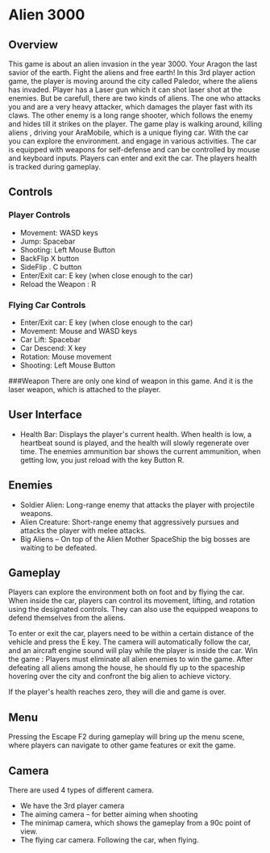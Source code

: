 # Alien 3000

## Overview


This game is about an alien invasion in the year 3000. Your Aragon the last savior of the earth. Fight the aliens and free earth!
In this 3rd player action game, the player is moving around the city called Paledor, where the aliens has invaded. Player has a Laser gun which it can shot laser shot at the enemies. But be carefull, there are two kinds of aliens. The one who attacks you and are a very heavy attacker, which damages the player fast with its claws. The other enemy is a long range shooter, which follows the enemy and hides till it strikes on the player.
The game play is walking around, killing aliens , driving your AraMobile, which is a unique flying car. With the car you can explore the environment. and engage in various activities. The car is equipped with weapons for self-defense and can be controlled by mouse and keyboard inputs. Players can enter and exit the car. The players health  is tracked during gameplay. 

## Controls

### Player Controls

- Movement: WASD keys
- Jump: Spacebar
- Shooting: Left Mouse Button
- BackFlip  X button
- SideFlip . C button 
-  Enter/Exit car: E key (when close enough to the car)
- Reload the Weapon : R 

### Flying Car Controls

- Enter/Exit car: E key (when close enough to the car)
- Movement: Mouse and WASD keys
- Car Lift: Spacebar
- Car Descend: X key
- Rotation: Mouse movement
- Shooting: Left Mouse Button

###Weapon
There are only one kind of weapon in this game. And it is the laser weapon, which is attached to the player. 


## User Interface

- Health Bar: Displays the player's current health. When health is low, a heartbeat sound is played, and the health will slowly regenerate over time. The enemies ammunition bar shows the current ammunition, when getting low, you just reload with the key Button R.

## Enemies

- Soldier Alien: Long-range enemy that attacks the player with projectile weapons.
- Alien Creature: Short-range enemy that aggressively pursues and attacks the player with melee attacks.
- Big Aliens – On top of the Alien Mother SpaceShip the big bosses are waiting to be defeated. 

## Gameplay

Players can explore the environment both on foot and by flying the car. When inside the car, players can control its movement, lifting, and rotation using the designated controls. They can also use the equipped weapons to defend themselves from the aliens. 

To enter or exit the car, players need to be within a certain distance of the vehicle and press the E key. The camera will automatically follow the car, and an aircraft engine sound will play while the player is inside the car.
Win the game :
Players must eliminate all alien enemies to win the game. After defeating all aliens among the house, he should fly up to the spaceship hovering over the city and confront the big alien to achieve victory.

If the player's health reaches zero, they will die and game is over. 

## Menu

Pressing the Escape F2 during gameplay will bring up the menu scene, where players can navigate to other game features or exit the game. 

## Camera

There are used 4 types of different camera.  
-	We have the 3rd player camera
-	The aiming camera – for better aiming when shooting
-	The minimap camera, which shows the gameplay from a 90c point of view. 
-	The flying car camera. Following the car, when flying. 



